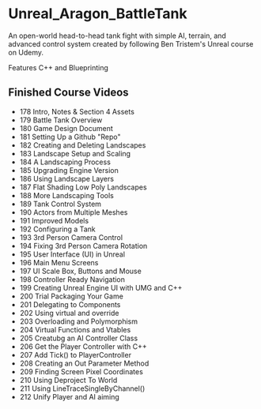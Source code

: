 # Unreal_Aragon_BattleTank
An open-world head-to-head tank fight with simple AI, terrain, and advanced control system created by following Ben Tristem's Unreal course on Udemy.

Features C++ and Blueprinting

## Finished Course Videos
* 178 Intro, Notes & Section 4 Assets
* 179 Battle Tank Overview
* 180 Game Design Document
* 181 Setting Up a Github "Repo"
* 182 Creating and Deleting Landscapes
* 183 Landscape Setup and Scaling
* 184 A Landscaping Process
* 185 Upgrading Engine Version
* 186 Using Landscape Layers
* 187 Flat Shading Low Poly Landscapes
* 188 More Landscaping Tools
* 189 Tank Control System
* 190 Actors from Multiple Meshes
* 191 Improved Models
* 192 Configuring a Tank
* 193 3rd Person Camera Control
* 194 Fixing 3rd Person Camera Rotation
* 195 User Interface (UI) in Unreal
* 196 Main Menu Screens
* 197 UI Scale Box, Buttons and Mouse
* 198 Controller Ready Navigation
* 199 Creating Unreal Engine UI with UMG and C++
* 200 Trial Packaging Your Game
* 201 Delegating to Components
* 202 Using virtual and override
* 203 Overloading and Polymorphism
* 204 Virtual Functions and Vtables
* 205 Creatubg an AI Controller Class
* 206 Get the Player Controller with C++
* 207 Add Tick() to PlayerController
* 208 Creating an Out Parameter Method
* 209 Finding Screen Pixel Coordinates
* 210 Using Deproject To World
* 211 Using LineTraceSingleByChannel()
* 212 Unify Player and AI aiming